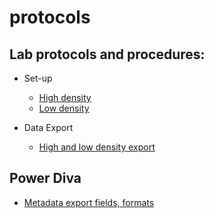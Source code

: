 protocols
=========

## Lab protocols and procedures:

- Set-up

	- [High density](ssvep-high-density-setup.md)
	- [Low density](ssvep-low-density-setup.md)
	
- Data Export

	- [High and low density export](ssvep-data-export.md)
	
## Power Diva

- [Metadata export fields, formats](power-diva-export-metadata.md)
 		